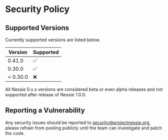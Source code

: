 # Security Policy

## Supported Versions

Currently supported versions are listed below.

| Version  | Supported          |
|----------|--------------------|
| 0.41.0   | :white_check_mark: |
| 0.30.0   | :white_check_mark: |
| < 0.30.0 | :x:                |

All Nessie 0.x.x versions are considered beta or even alpha releases and not supported after
release of Nessie 1.0.0.

## Reporting a Vulnerability

Any security issues should be reported to security@projectnessie.org, please refrain from posting publicly until the team can investigate and patch the code.
